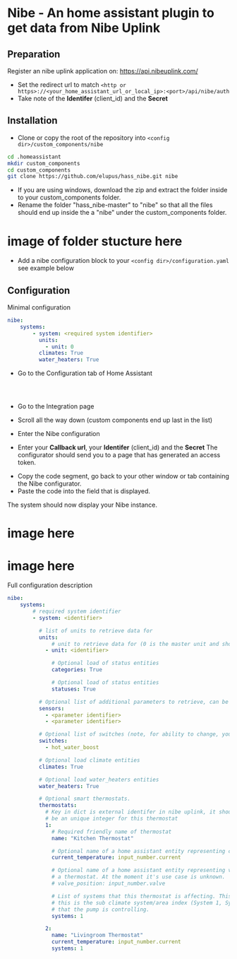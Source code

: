 Nibe - An home assistant plugin to get data from Nibe Uplink
============================================================

Preparation
------------

Register an nibe uplink application on: https://api.nibeuplink.com/

  * Set the redirect url to match `<http or https>://<your_home_assistant_url_or_local_ip>:<port>/api/nibe/auth`
  * Take note of the **Identifer** (client_id) and the **Secret**

Installation
------------

 * Clone or copy the root of the repository into `<config dir>/custom_components/nibe`

 ```bash
 cd .homeassistant
 mkdir custom_components
 cd custom_components
 git clone https://github.com/elupus/hass_nibe.git nibe
 ```

 * If you are using windows, download the zip and extract the folder inside to your custom_components folder.
 * Rename the folder "hass_nibe-master" to "nibe" so that all the files should end up inside the a "nibe" under the custom_components folder.

# image of folder stucture here


 * Add a nibe configuration block to your `<config dir>/configuration.yaml` see example below

Configuration
-------------

Minimal configuration
```yaml
nibe:
    systems:
        - system: <required system identifier>
          units:
            - unit: 0
          climates: True
          water_heaters: True
```

* Go to the Configuration tab of Home Assistant

# <image here>

* Go to the Integration page
* Scroll all the way down (custom components end up last in the list)

* Enter the Nibe configuration
- Enter your **Callback url**, your **Identifer** (client_id) and the **Secret**
The configurator should send you to a page that has generated an access token.

* Copy the code segment, go back to your other window or tab containing the Nibe configurator.
* Paste the code into the field that is displayed.

The system should now display your Nibe instance.

# image here
# image here    

Full configuration description
```yaml
nibe:
    systems:
        # required system identifier
        - system: <identifier>

          # list of units to retrieve data for
          units:
              # unit to retrieve data for (0 is the master unit and should always exist)
            - unit: <identifier>

              # Optional load of status entities
              categories: True

              # Optional load of status entities
              statuses: True

          # Optional list of additional parameters to retrieve, can be done here or on the sensor platform.
          sensors:
            - <parameter identifier>
            - <parameter identifier>

          # Optional list of switches (note, for ability to change, you need to use writeaccess and have payed license).
          switches:
            - hot_water_boost

          # Optional load climate entities
          climates: True

          # Optional load water_heaters entities
          water_heaters: True

          # Optional smart thermostats.
          thermostats:
            # Key in dict is external identifer in nibe uplink, it should
            # be an unique integer for this thermostat
            1:
              # Required friendly name of thermostat
              name: "Kitchen Thermostat"

              # Optional name of a home assistant entity representing current temperature
              current_temperature: input_number.current

              # Optional name of a home assistant entity representing valve position of
              # a thermostat. At the moment it's use case is unknown.
              # valve_position: input_number.valve

              # List of systems that this thermostat is affecting. This is
              # this is the sub climate system/area index (System 1, System 2, ..)
              # that the pump is controlling.
              systems: 1

            2:
              name: "Livingroom Thermostat"
              current_temperature: input_number.current
              systems: 1
```
